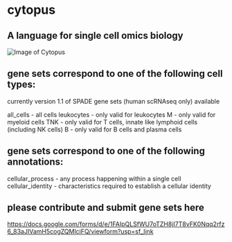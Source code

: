 # cytopus

## A language for single cell omics biology

![Image of Cytopus](https://github.com/wallet-maker/cytopus/blob/main/cytopus_v1.1_stable_graph.png)

## gene sets correspond to one of the following cell types:

currently version 1.1 of SPADE gene sets (human scRNAseq only) available

all_cells - all cells
leukocytes - only valid for leukocytes
M - only valid for myeloid cells
TNK - only valid for T cells, innate like lymphoid cells (including NK cells)
B - only valid for B cells and plasma cells


## gene sets correspond to one of the following annotations:

cellular_process - any process happening within a single cell
cellular_identity - characteristics required to establish a cellular identity

## please contribute and submit gene sets here

https://docs.google.com/forms/d/e/1FAIpQLSfWU7oTZH8jI7T8vFK0Nqq2rfz6_83aJIVamH5cogZQMlciFQ/viewform?usp=sf_link
